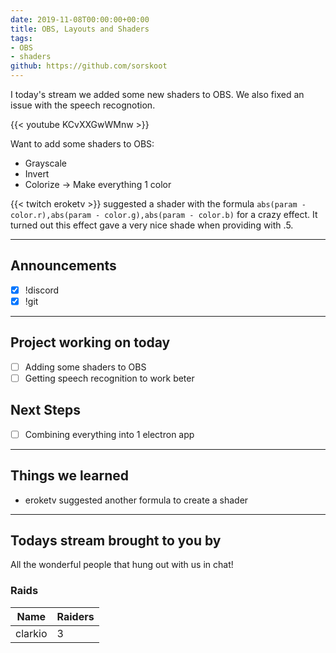 ```yaml
---
date: 2019-11-08T00:00:00+00:00
title: OBS, Layouts and Shaders
tags:
- OBS
- shaders
github: https://github.com/sorskoot
---
```


I today's stream we added some new shaders to OBS. We also fixed an issue with the speech recognotion. 

{{< youtube KCvXXGwWMnw >}}

<!--more-->

Want to add some shaders to OBS:

- Grayscale
- Invert
- Colorize -> Make everything 1 color

{{< twitch eroketv >}} suggested a shader with the formula `abs(param - color.r),abs(param - color.g),abs(param - color.b)` for a crazy effect. It turned out this effect gave a very nice shade when providing with .5.

---

## Announcements

- [x] !discord
- [x] !git

---

## Project working on today

- [ ] Adding some shaders to OBS
- [ ] Getting speech recognition to work beter

## Next Steps

- [ ] Combining everything into 1 electron app

---

## Things we learned

- eroketv suggested another formula to create a shader

---

## Todays stream brought to you by

All the wonderful people that hung out with us in chat!

### Raids

| Name | Raiders |
| --- | --- |
|  clarkio | 3  |
